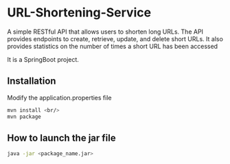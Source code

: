 # URL-Shortening-Service
A simple RESTful API that allows users to shorten long URLs. The API provides endpoints to create, retrieve, update, and delete short URLs. It also provides statistics on the number of times a short URL has been accessed

It is a SpringBoot project. 
## Installation
Modify the application.properties file
```bash
mvn install <br/>
mvn package
```
## How to launch the jar file
```bash
java -jar <package_name.jar>
```

